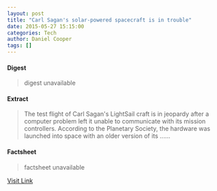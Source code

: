 ```yaml
---
layout: post
title: "Carl Sagan's solar-powered spacecraft is in trouble"
date: 2015-05-27 15:15:00
categories: Tech
author: Daniel Cooper
tags: []
---
```



#### Digest
>digest unavailable

#### Extract
>The test flight of Carl Sagan's LightSail craft is in jeopardy after a computer problem left it unable to communicate with its mission controllers. According to the Planetary Society, the hardware was launched into space with an older version of its ......

#### Factsheet
>factsheet unavailable

[Visit Link](http://www.engadget.com/2015/05/27/lightsail-solar-sailer-craft-trouble/?ncid=rss_truncated)


